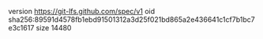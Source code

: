 version https://git-lfs.github.com/spec/v1
oid sha256:89591d4578fb1ebd91501312a3d25f021bd865a2e436641c1cf7b1bc7e3c1617
size 14480
